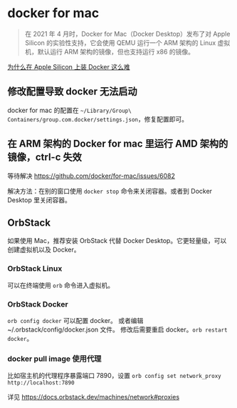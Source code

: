# docker for mac

> 在 2021 年 4 月时，Docker for Mac（Docker Desktop）发布了对 Apple Silicon 的实验性支持，它会使用 QEMU 运行一个 ARM 架构的 Linux 虚拟机，默认运行 ARM 架构的镜像，但也支持运行 x86 的镜像。

[为什么在 Apple Silicon 上装 Docker 这么难](https://juejin.cn/post/7068481074736660494)

## 修改配置导致 docker 无法启动

docker for mac 的配置在 `~/Library/Group\ Containers/group.com.docker/settings.json`，修复配置即可。

## 在 ARM 架构的 Docker for mac 里运行 AMD 架构的镜像，ctrl-c 失效

等待解决 https://github.com/docker/for-mac/issues/6082

解决方法：在别的窗口使用 `docker stop` 命令来关闭容器。或者到 Docker Desktop 里关闭容器。


## OrbStack

如果使用 Mac，推荐安装 OrbStack 代替 Docker Desktop。它更轻量级，可以创建虚拟机以及 Docker。

### OrbStack Linux

可以在终端使用 `orb` 命令进入虚拟机。

### OrbStack Docker

`orb config docker` 可以配置 docker。
或者编辑 ~/.orbstack/config/docker.json 文件。
修改后需要重启 docker。`orb restart docker`。

### docker pull image 使用代理

比如宿主机的代理程序暴露端口 7890，设置 `orb config set network_proxy http://localhost:7890`

详见 https://docs.orbstack.dev/machines/network#proxies
